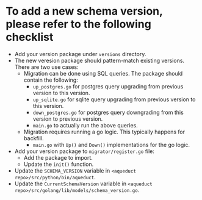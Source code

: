 # To add a new schema version, please refer to the following checklist
* Add your version package under `versions` directory.
* The new veresion package should pattern-match existing versions. There are two use cases:
    * Migration can be done using SQL queries. The package should contain the following:
        * `up_postgres.go` for postgres query upgrading from previous version to this version.
        * `up_sqlite.go` for sqlite query upgrading from previous version to this version.
        * `down_postgres.go` for postgres query downgrading from this version to previous version.
        * `main.go` to actually run the above queries.
    * Migration requires running a go logic. This typically happens for backfill.
        * `main.go` with `Up()` and `Down()` implementations for the go logic.
* Add your version package to `migrator/register.go` file:
    * Add the package to import.
    * Update the `init()` function.
* Update the `SCHEMA_VERSION` variable in `<aqueduct repo>/src/python/bin/aqueduct`.
* Update the `CurrentSchemaVersion` variable in `<aqueduct repo>/src/golang/lib/models/schema_version.go`.